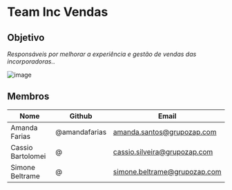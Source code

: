 

# Team Inc Vendas

## Objetivo

*Responsáveis por melhorar a experiência e gestão de vendas das incorporadoras.*.

![image](https://user-images.githubusercontent.com/45209433/61793305-36d48180-adf5-11e9-9644-0a192a388a4c.png)

## Membros
Nome | Github  | Email
------------ | ------------- | -------------
Amanda Farias | @amandafarias | amanda.santos@grupozap.com
Cassio Bartolomei | @    | cassio.silveira@grupozap.com
Simone Beltrame | @   | simone.beltrame@grupozap.com
